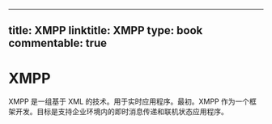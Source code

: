 
---
title: XMPP
linktitle: XMPP
type: book
commentable: true
---

# XMPP

XMPP 是一组基于 XML 的技术。用于实时应用程序。最初。XMPP 作为一个框架开发。目标是支持企业环境内的即时消息传递和联机状态应用程序。

    